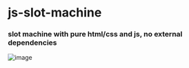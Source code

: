 # js-slot-machine

### slot machine with pure html/css and js, no external dependencies

![image](https://user-images.githubusercontent.com/35263631/162297282-0f89062f-2daa-48b0-a1e2-6268ed48f030.png)
